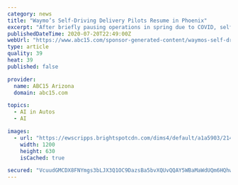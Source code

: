 ```yaml
---
category: news
title: "Waymo’s Self-Driving Delivery Pilots Resume in Phoenix"
excerpt: "After briefly pausing operations in spring due to COVID, self-driving technology company Waymo resumed its driving and testing operations in May. More recently, Waymo resumed its partnerships with companies UPS and AutoNation to pilot self-driving package delivery with the Waymo Driver."
publishedDateTime: 2020-07-20T22:49:00Z
webUrl: "https://www.abc15.com/sponsor-generated-content/waymos-self-driving-delivery-pilots-resume-in-phoenix-waymo"
type: article
quality: 39
heat: 39
published: false

provider:
  name: ABC15 Arizona
  domain: abc15.com

topics:
  - AI in Autos
  - AI

images:
  - url: "https://ewscripps.brightspotcdn.com/dims4/default/a1a5903/2147483647/strip/true/crop/640x336+0+7/resize/1200x630!/quality/90/?url=http%3A%2F%2Fewscripps-brightspot.s3.amazonaws.com%2F93%2Fde%2F25e3f2fa48499086d2574428a6f8%2Fwaymo-jul.jpg"
    width: 1200
    height: 630
    isCached: true

secured: "VcuudGMCDX8FNYmgs3bLJX3Q1OC9DazsBa5bvXQUvQQAY5WBaMaWdUQm6HQhwtTByIKelIdvJar5KEHaY3/h+voZC1+ps9fGerQMaqIgzOuAcfxOjgP6PS+7MHGiiMMOia5Au5PbaXhwccZfHgQZ8fbTnDX404hSI9pA6TwmAvtM04OX8oD4+2T6qG0CAUy8VMyx+NZkiKnSFdRIHfZtw8UhJ9kvUXuDWQ/WOC5q8yIe+ZI7ndlV4o7TYBQQewNdXKpqPxlL7hGCDM0ehmimISqk5BLXtlvz8EDPbgnTZRUq8U5KsnwDG5R3919woCqjilfg7Wsx4OBTcYS0D19U2A==;lMmc2Kc5fMTibndd+JOOZg=="
---
```


